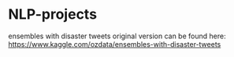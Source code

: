 # NLP-projects

ensembles with disaster tweets original version can be found here: 
https://www.kaggle.com/ozdata/ensembles-with-disaster-tweets
